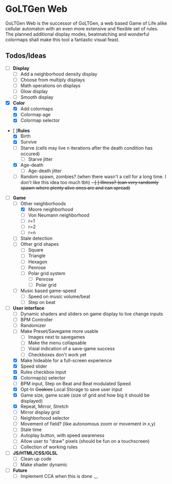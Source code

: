 # GoLTGen Web

GoLTGen Web is the successor of GoLTGen, a web based Game of Life alike cellular automaton with an even more extensive and flexible set of rules. The planned additional display modes, beatmatching and wonderful colormaps shall make this tool a fantastic visual feast.

## Todos/Ideas

 - [ ] **Display**
   - [ ] Add a neighborhood density display
   - [ ] Choose from multiply displays
   - [ ] Math operations on displays 
   - [ ] Glow display
   - [ ] Smooth display
 - [x] **Color**
   - [x] Add colormaps
   - [x] Colormap age
   - [x] Colormap selector
 - [ ]**Rules**
   - [x] Birth
   - [x] Survive
   - [ ] Starve (cells may live n iterations after the death condition has occured)
     - [ ] Starve jitter
   - [x] Age-death
     - [ ] Age-death jitter
   - [ ] Random spawn, zombies? (when there wasn't a cell for a long time. I don't like this idea too much tbh)
   ~~- [ ] Illness? (can very randomly spawn where plenty alive ones are and can spread)~~
 - [ ] **Game**
   - [ ] Other neighborhoods
     - [x] Moore neighborhood
     - [ ] Von Neumann neighborhood
      - [ ] r=1
      - [ ] r=2
      - [ ] r=n
   - [ ] Stale detection
   - [ ] Other grid shapes
     - [ ] Square
     - [ ] Triangle
     - [ ] Hexagon
     - [ ] Penrose
     - [ ] Polar grid system
       - [ ] Penrose
       - [ ] Polar grid
   - [ ] Music based game-speed
     - [ ] Speed on music volume/beat
     - [ ] Step on beat
 - [ ] **User interface**
   - [ ] Dynamic shaders and sliders on game display to live change inputs
   - [ ] BPM Controller
   - [ ] Randomizer
   - [ ] Make Preset/Savegame more usable
     - [ ] Images next to savegames
     - [ ] Make the menu collapsable
     - [ ] Visial indication of a save-game success
     - [ ] Checkboxes don't work yet
   - [x] Make hideable for a full-screen experience
   - [x] Speed slider
   - [x] Rules checkbox input
   - [x] Colormap(s) selector
   - [ ] BPM input, Step on Beat and Beat modulated Speed
   - [x] Opt-In ~~Cookies~~ Local Storage to save user input
   - [x] Game size, game scale (size of grid and how big it should be displayed)
   - [x] Repeat, Mirror, Stretch
   - [ ] Mirror display grid
   - [ ] Neighborhood selector
   - [ ] Movement of field? (like autonomous zoom or movement in x,y)
   - [ ] Stale time
   - [ ] Autoplay button, with speed awareness
   - [ ] Allow user to "draw" pixels (should be fun on a touchscreen)
   - [ ] Collection of working rules
 - [ ] **JS/HTML/CSS/GLSL**
   - [ ] Clean up code
   - [ ] Make shader dynamic
 - [ ] **Future**
   - [ ] Implement CCA when this is done ._.
